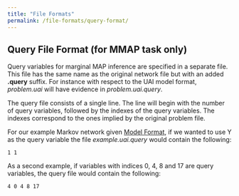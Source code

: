 ```yaml
---
title: "File Formats"
permalink: /file-formats/query-format/
---
```


## Query File Format (for MMAP task only)
Query variables for marginal MAP inference are specified in a separate file. 
This file has the same name as the original network file but with an added **.query** suffix. 
For instance with respect to the UAI model format, _problem.uai_ will have evidence in _problem.uai.query_.

The query file consists of a single line. 
The line will begin with the number of query variables, followed by the indexes of the query variables. 
The indexes correspond to the ones implied by the original problem file.

For our example Markov network given [Model Format](./model-format.md), 
if we wanted to use Y as the query variable the file _example.uai.query_ would contain the following:

```
1 1
```

As a second example, if variables with indices 0, 4, 8 and 17 are query variables, the query file would
contain the following:

```
4 0 4 8 17
```
